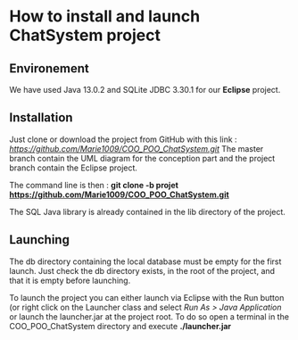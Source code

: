 # How to install and launch ChatSystem project
## Environement
We have used Java 13.0.2 and SQLite JDBC 3.30.1 for our **Eclipse** project.

## Installation
Just clone or download the project from GitHub with this link :
*https://github.com/Marie1009/COO_POO_ChatSystem.git*
The master branch contain the UML diagram for the conception part and the project branch contain the Eclipse project.

The command line is then : 
**git clone -b projet https://github.com/Marie1009/COO_POO_ChatSystem.git**

The SQL Java library is already contained in the lib directory of the project.

## Launching

The db directory containing the local database must be empty for the first launch. Just check the db directory exists, in the root of the project, and that it is empty before launching.

To launch the project you can either launch via Eclipse with the Run button (or right click on the Launcher class and select *Run As > Java Application* or launch the launcher.jar at the project root. To do so open a terminal in the COO_POO_ChatSystem directory and execute **./launcher.jar**  


